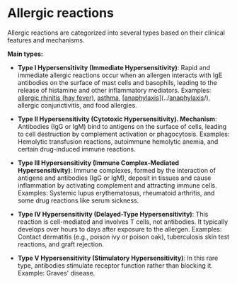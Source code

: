 # Allergic reactions

Allergic reactions are categorized into several types based on their clinical features and mechanisms.

**Main types:**

* **Type I Hypersensitivity (Immediate Hypersensitivity)**: Rapid and immediate allergic reactions occur when an allergen interacts with IgE antibodies on the surface of mast cells and basophils, leading to the release of histamine and other inflammatory mediators. Examples: [allergic rhinitis (hay fever)](../allergic-rhinitis/), [asthma](../asthma/), [[anaphylaxis](../anaphylaxis/)](../[anaphylaxis](../anaphylaxis/)/), allergic conjunctivitis, and food allergies.

* **Type II Hypersensitivity (Cytotoxic Hypersensitivity). Mechanism**: Antibodies (IgG or IgM) bind to antigens on the surface of cells, leading to cell destruction by complement activation or phagocytosis. Examples: Hemolytic transfusion reactions, autoimmune hemolytic anemia, and certain drug-induced immune reactions.

* **Type III Hypersensitivity (Immune Complex-Mediated Hypersensitivity)**: Immune complexes, formed by the interaction of antigens and antibodies (IgG or IgM), deposit in tissues and cause inflammation by activating complement and attracting immune cells. Examples: Systemic lupus erythematosus, rheumatoid arthritis, and some drug reactions like serum sickness.

* **Type IV Hypersensitivity (Delayed-Type Hypersensitivity)**: This reaction is cell-mediated and involves T cells, not antibodies. It typically develops over hours to days after exposure to the allergen. Examples: Contact dermatitis (e.g., poison ivy or poison oak), tuberculosis skin test reactions, and graft rejection.

* **Type V Hypersensitivity (Stimulatory Hypersensitivity)**: In this rare type, antibodies stimulate receptor function rather than blocking it. Example: Graves' disease.
